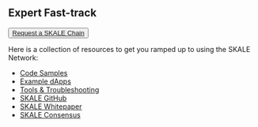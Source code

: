 ## Expert Fast-track

<button>[Request a SKALE Chain](https://skale.network/innovators-signup)</button>

Here is a collection of resources to get you ramped up to using the SKALE Network:

-   [Code Samples](/developers/code-samples)
-   [Example dApps](/developers/example-dapps)
-   [Tools & Troubleshooting](/developers/tools-and-troubleshooting)
-   [SKALE GitHub](https://github.com/skalenetwork)
-   [SKALE Whitepaper](https://skale.network/whitepaper)
-   [SKALE Consensus](/technology/skale-consensus)
